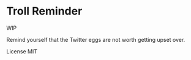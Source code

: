 # Troll Reminder
WIP

Remind yourself that the Twitter eggs are not worth getting upset over.

License MIT
